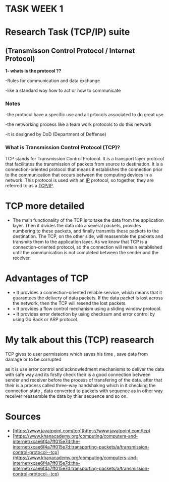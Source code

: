 # TASK WEEK 1

# Research Task (TCP/IP) suite

## (Transmisson Control Protocol / Internet Protocol)

**1- whats is the protocol ??**

-Rules for communication and data exchange

-like a standard way how to act or how to communicate

### Notes

-the protocol have a specific use and all prtocols associated to do great use

-the networking process like a team work protocols to do this network

-it is designed by DoD (Department of Deffense)

### **What is Transmission Control Protocol (TCP)?**

TCP stands for Transmission Control Protocol. It is a transport layer protocol that facilitates the transmission of packets from source to destination. It is a connection-oriented protocol that means it establishes the connection prior to the communication that occurs between the computing devices in a network. This protocol is used with an [IP](https://www.javatpoint.com/ip-full-form) protocol, so together, they are referred to as a [TCP/IP](https://www.javatpoint.com/tcp-ip-full-form).

# TCP more detailed

- The main functionality of the TCP is to take the data from the application layer. Then it divides the data into a several packets, provides numbering to these packets, and finally transmits these packets to the destination. The TCP, on the other side, will reassemble the packets and transmits them to the application layer. As we know that TCP is a connection-oriented protocol, so the connection will remain established until the communication is not completed between the sender and the receiver.

# Advantages of TCP

- • It provides a connection-oriented reliable service, which means that it guarantees the delivery of data packets. If the data packet is lost across the network, then the TCP will resend the lost packets.
- • It provides a flow control mechanism using a sliding window protocol.
- • It provides error detection by using checksum and error control by using Go Back or ARP protocol.

# My talk about this (TCP) reasearch

TCP gives to user permissions which saves his time , save data from damage or to be corrupted

as it is use error control and acknowledment mechanisms to deliver the data with safe way and its firstly check their is a good connection between sender and receiver before the process of transfering of the data. after that their is a process called three-way handshaking which in it checking the connection state , data converted to packets with sequence as in other way receiver reassemble the data by thier sequence and so on.

 

# Sources

- [https://www.javatpoint.com/tcp](https://www.javatpoint.com/tcp)
- [https://www.khanacademy.org/computing/computers-and-internet/xcae6f4a7ff015e7d:the-internet/xcae6f4a7ff015e7d:transporting-packets/a/transmission-control-protocol--tcp](https://www.khanacademy.org/computing/computers-and-internet/xcae6f4a7ff015e7d:the-internet/xcae6f4a7ff015e7d:transporting-packets/a/transmission-control-protocol--tcp)
